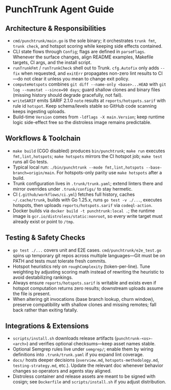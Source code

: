 # PunchTrunk Agent Guide

## Architecture & Responsibilities

- `cmd/punchtrunk/main.go` is the sole binary; it orchestrates `trunk fmt`, `trunk check`, and hotspot scoring while keeping side effects contained.
- CLI state flows through `Config`; flags are defined in `parseFlags`. Whenever the surface changes, align README examples, Makefile targets, CI args, and the install script.
- `runTrunkFmt` / `runTrunkCheck` shell out to Trunk. `cfg.Autofix` only adds `--fix` when requested, and `exitErr` propagates non-zero lint results to CI—do not clear it unless you mean to change exit policy.
- `computeHotspots` combines `git diff --name-only <base>...HEAD` with `git log --numstat --since=90 days`; guard shallow clones and binary files (missing history should degrade gracefully, not fail).
- `writeSARIF` emits SARIF 2.1.0 `note` results at `reports/hotspots.sarif` with rule id `hotspot`. Keep schema/levels stable so GitHub code scanning keeps ingesting uploads.
- Build-time `Version` comes from `-ldflags -X main.Version`; keep runtime logic side-effect free so the distroless image remains predictable.

## Workflows & Toolchain

- `make build` (CGO disabled) produces `bin/punchtrunk`; `make run` executes `fmt,lint,hotspots`; `make hotspots` mirrors the CI hotspot job; `make test` runs all Go tests.
- Typical local run: `./bin/punchtrunk --mode fmt,lint,hotspots --base-branch=origin/main`. For hotspots-only parity use `make hotspots` after a build.
- Trunk configuration lives in `.trunk/trunk.yaml`; extend linters there and mirror overrides under `.trunk/configs/` to stay hermetic.
- CI (`.github/workflows/ci.yml`) fetches full history, caches `~/.cache/trunk`, builds with Go 1.25.x, runs `go test -v ./...`, executes hotspots, then uploads `reports/hotspots.sarif` via `codeql-action`.
- Docker builds via `docker build -t punchtrunk:local .`; the runtime image is `gcr.io/distroless/static:nonroot`, so every write target must already exist or point to `/tmp`.

## Testing & Safety Checks

- `go test ./...` covers unit and E2E cases. `cmd/punchtrunk/e2e_test.go` spins up temporary git repos across multiple languages—Git must be on PATH and tests must tolerate fresh commits.
- Hotspot heuristics rely on `roughComplexity` (token-per-line). Tune weighting by adjusting scoring math instead of rewriting the heuristic to avoid destabilizing rankings.
- Always ensure `reports/hotspots.sarif` is writable and exists even if hotspot computation returns zero results; downstream uploads assume the file is present.
- When altering git invocations (base branch lookup, churn window), preserve compatibility with shallow clones and missing remotes; fall back rather than exiting fatally.

## Integrations & Extensions

- `scripts/install.sh` downloads release artifacts (`punchtrunk-<os>-<arch>`) and verifies optional checksums—keep asset names stable.
- Optional Semgrep rules live under `semgrep/`; enable them by wiring definitions into `.trunk/trunk.yaml` if you expand lint coverage.
- `docs/` hosts deeper decisions (`overview.md`, `hotspots-methodology.md`, `testing-strategy.md`, etc.). Update the relevant doc whenever behavior changes so operators and agents stay aligned.
- Distroless container and release assets are meant to be signed with cosign; see `Dockerfile` and `scripts/install.sh` if you adjust distribution.
